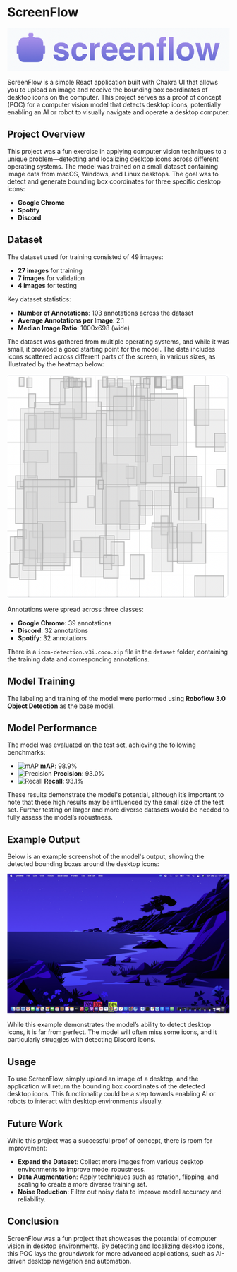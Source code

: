 # ScreenFlow

![ScreenFlow Logo](screenflow.png)

ScreenFlow is a simple React application built with Chakra UI that allows you to upload an image and receive the bounding box coordinates of desktop icons on the computer. This project serves as a proof of concept (POC) for a computer vision model that detects desktop icons, potentially enabling an AI or robot to visually navigate and operate a desktop computer.

## Project Overview

This project was a fun exercise in applying computer vision techniques to a unique problem—detecting and localizing desktop icons across different operating systems. The model was trained on a small dataset containing image data from macOS, Windows, and Linux desktops. The goal was to detect and generate bounding box coordinates for three specific desktop icons:
- **Google Chrome**
- **Spotify**
- **Discord**

## Dataset

The dataset used for training consisted of 49 images:
- **27 images** for training
- **7 images** for validation
- **4 images** for testing

Key dataset statistics:
- **Number of Annotations**: 103 annotations across the dataset
- **Average Annotations per Image**: 2.1
- **Median Image Ratio**: 1000x698 (wide)

The dataset was gathered from multiple operating systems, and while it was small, it provided a good starting point for the model. The data includes icons scattered across different parts of the screen, in various sizes, as illustrated by the heatmap below:

![Heatmap of Icon Locations](dataset/icon_heatmap.png)

Annotations were spread across three classes:
- **Google Chrome**: 39 annotations
- **Discord**: 32 annotations
- **Spotify**: 32 annotations

There is a `icon-detection.v3i.coco.zip` file in the `dataset` folder, containing the training data and corresponding annotations.

## Model Training

The labeling and training of the model were performed using **Roboflow 3.0 Object Detection** as the base model.

## Model Performance

The model was evaluated on the test set, achieving the following benchmarks:

- ![mAP](https://via.placeholder.com/15/8b5cf6/8b5cf6.png) **mAP**: 98.9%
- ![Precision](https://via.placeholder.com/15/38bdf8/38bdf8.png) **Precision**: 93.0%
- ![Recall](https://via.placeholder.com/15/f59e0b/f59e0b.png) **Recall**: 93.1%

These results demonstrate the model's potential, although it’s important to note that these high results may be influenced by the small size of the test set. Further testing on larger and more diverse datasets would be needed to fully assess the model’s robustness.

## Example Output

Below is an example screenshot of the model's output, showing the detected bounding boxes around the desktop icons:

![Screenshot Example](screenshot_example.png)

While this example demonstrates the model’s ability to detect desktop icons, it is far from perfect. The model will often miss some icons, and it particularly struggles with detecting Discord icons.

## Usage

To use ScreenFlow, simply upload an image of a desktop, and the application will return the bounding box coordinates of the detected desktop icons. This functionality could be a step towards enabling AI or robots to interact with desktop environments visually.

## Future Work

While this project was a successful proof of concept, there is room for improvement:
- **Expand the Dataset**: Collect more images from various desktop environments to improve model robustness.
- **Data Augmentation**: Apply techniques such as rotation, flipping, and scaling to create a more diverse training set.
- **Noise Reduction**: Filter out noisy data to improve model accuracy and reliability.

## Conclusion

ScreenFlow was a fun project that showcases the potential of computer vision in desktop environments. By detecting and localizing desktop icons, this POC lays the groundwork for more advanced applications, such as AI-driven desktop navigation and automation.